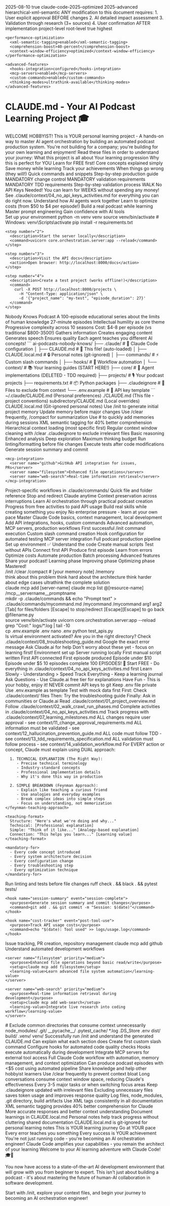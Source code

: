 <document type="system-documentation" version="3.0.0">
  <metadata>
    <last-updated>2025-08-10</last-updated>
    <requires-approval>true</requires-approval>
    <validation-status>claude-code-2025-optimized</validation-status>
    <claude-code-version>2025-advanced</claude-code-version>
    <context-management>hierarchical-xml-semantic</context-management>
  </metadata>

  <change-control>
    <critical-requirement>
      ANY modification to this document requires:
      1. User explicit approval BEFORE changes
      2. AI detailed impact assessment
      3. Validation through research (3+ sources)
      4. User confirmation AFTER implementation
    </critical-requirement>
  </change-control>

  <claude-code-integration>
    <memory-management>
      <type>project-level</type>
      <hierarchy>root-level</hierarchy>
      <auto-loaded>true</auto-loaded>
      <context-priority>highest</context-priority>
    </memory-management>
    
    <performance-optimization>
      <xml-semantic-tagging>enabled</xml-semantic-tagging>
      <comprehension-boost>40-percent</comprehension-boost>
      <context-window-efficiency>optimized</context-window-efficiency>
    </performance-optimization>
    
    <advanced-features>
      <hooks-integration>configured</hooks-integration>
      <mcp-servers>enabled</mcp-servers>
      <custom-commands>enabled</custom-commands>
      <thinking-modes>ultrathink-available</thinking-modes>
    </advanced-features>
  </claude-code-integration>

# CLAUDE.md - Your AI Podcast Learning Project 🎓

<welcome>
  <greeting>WELCOME HOBBYIST!</greeting>
  <purpose>
    This is YOUR personal learning project - A hands-on way to master AI agent orchestration 
    by building an automated podcast production system. You're not building for a company; 
    you're building for your own learning and enjoyment!
  </purpose>
</welcome>

<context-files>
  <instruction>Read these files in order to understand your journey:</instruction>
  <file number="1" path=".claude/context/01_project_overview.md">What this project is all about</file>
  <file number="2" path=".claude/context/02_walk_crawl_run_phases.md">Your learning progression</file>
  <file number="3" path=".claude/context/03_hobbyist_focus.md">Why this is perfect for YOU</file>
  <file number="4" path=".claude/context/04_no_api_keys_activities.md">Learn for FREE first!</file>
  <file number="5" path=".claude/context/05_agent_orchestration_basics.md">Core concepts explained simply</file>
  <file number="6" path=".claude/context/06_cost_optimization_strategies.md">Save money while learning</file>
  <file number="7" path=".claude/context/07_learning_milestones.md">Track your achievements</file>
  <file number="8" path=".claude/context/08_troubleshooting_guide.md">When things go wrong (they will!)</file>
  <file number="9" path=".claude/context/09_quick_reference.md">Quick commands and snippets</file>
  <file number="10" path=".claude/context/10_production_checklist.md">Step-by-step production guide</file>
  <file number="11" path=".claude/context/11_change_approval_requirements.md">MANDATORY change control</file>
  <file number="12" path=".claude/context/12_hallucination_prevention_guide.md">MANDATORY validation requirements</file>
  <file number="13" path=".claude/context/13_tdd_requirements_specification.md">MANDATORY TDD requirements</file>
  <file number="14" path=".claude/context/14_validation_workflow.md">Step-by-step validation process</file>
</context-files>

<current-phase>
  <phase-name>WALK</phase-name>
  <description>No API Keys Needed!</description>
  <note>You can learn for WEEKS without spending any money!</note>
  <reference>See .claude/context/04_no_api_keys_activities.md for everything you can do right now.</reference>
</current-phase>

<learning-goals>
  <goal status="pending">Understand how AI agents work together</goal>
  <goal status="pending">Learn to optimize costs (from $50 to $4 per episode!)</goal>
  <goal status="pending">Build a real podcast while learning</goal>
  <goal status="pending">Master prompt engineering</goal>
  <goal status="pending">Gain confidence with AI tools</goal>
</learning-goals>

<quick-start>
  <section name="Setup Without API Keys">
    <step number="1">
      <description>Set up your environment</description>
      <commands>
        python -m venv venv
        source venv/bin/activate  # Windows: venv\Scripts\activate
        pip install -r requirements.txt
      </commands>
    </step>
    
    <step number="2">
      <description>Start the server locally</description>
      <command>uvicorn core.orchestration.server:app --reload</command>
    </step>
    
    <step number="3">
      <description>Visit the API docs</description>
      <action>Open browser: http://localhost:8000/docs</action>
    </step>
    
    <step number="4">
      <description>Create a test project (works offline!)</description>
      <command>
        curl -X POST http://localhost:8000/projects \
          -H "Content-Type: application/json" \
          -d '{"project_name": "my-test", "episode_duration": 27}'
      </command>
    </step>
  </section>
</quick-start>

<project-description>
  <name>Nobody Knows Podcast</name>
  <description>A 100-episode educational series about the limits of human knowledge</description>
  <specifications>
    <spec>27-minute episodes</spec>
    <spec>Intellectual humility as core theme</spec>
    <spec>Progressive complexity across 10 seasons</spec>
    <spec>Cost: $4-8 per episode (vs traditional $800-3500!)</spec>
  </specifications>
</project-description>

<ai-agents>
  <agent name="Research Coordinator" icon="📚">Gathers information</agent>
  <agent name="Script Writer" icon="✍️">Creates engaging content</agent>
  <agent name="Audio Synthesizer" icon="🎙️">Generates speech</agent>
  <agent name="Quality Evaluator" icon="✅">Ensures quality</agent>
  <note>Each agent teaches you different AI concepts!</note>
</ai-agents>

<project-structure>
  ```
  ai-podcasts-nobody-knows/
  ├── .claude/                    # 🧠 Claude Code configuration
  │   ├── CLAUDE.md              # 📄 This file! (auto-loaded)
  │   ├── CLAUDE.local.md        # 🔒 Personal notes (git-ignored)
  │   ├── commands/              # ⚡ Custom slash commands
  │   ├── hooks/                 # 🔧 Workflow automation
  │   └── context/               # 📚 Your learning guides (START HERE!)
  ├── core/                      # 🤖 Agent implementations (DELETED - TDD required)
  ├── projects/                  # 🎙️ Your podcast projects
  ├── requirements.txt           # 📦 Python packages
  ├── .claudeignore             # 🚫 Files to exclude from context
  └── .env.example              # 🔐 API key template
  ```
</project-structure>

<context-management-system>
  <hierarchy>
    <level priority="1" scope="global">~/.claude/CLAUDE.md (Personal preferences)</level>
    <level priority="2" scope="project">./CLAUDE.md (This file - project conventions)</level>
    <level priority="3" scope="directory">subdirectory/CLAUDE.md (Local overrides)</level>
    <level priority="4" scope="personal">CLAUDE.local.md (Git-ignored personal notes)</level>
  </hierarchy>
  
  <memory-patterns>
    <pattern name="bootstrap">Use /init to generate initial project memory</pattern>
    <pattern name="checkpoint">Update memory before major changes</pattern>
    <pattern name="context-clearing">Use /clear frequently, /compact for summarization</pattern>
    <pattern name="memory-update">Use # to quickly add memories during sessions</pattern>
  </memory-patterns>
  
  <optimization-strategies>
    <strategy>XML semantic tagging for 40% better comprehension</strategy>
    <strategy>Hierarchical context loading (most specific first)</strategy>
    <strategy>Regular context window cleaning with /clear</strategy>
    <strategy>.claudeignore to exclude irrelevant files</strategy>
  </optimization-strategies>
</context-management-system>

<claude-code-features>
  <thinking-modes>
    <mode level="1" trigger="think">Basic reasoning</mode>
    <mode level="2" trigger="think hard">Enhanced analysis</mode>
    <mode level="3" trigger="think harder">Deep exploration</mode>
    <mode level="4" trigger="ultrathink">Maximum thinking budget</mode>
  </thinking-modes>
  
  <workflow-automation>
    <hooks>
      <hook event="pre-tool-use">Run linting/formatting before file changes</hook>
      <hook event="post-tool-use">Execute tests after code modifications</hook>
      <hook event="session-complete">Generate session summary and commit</hook>
    </hooks>
    
    <mcp-integration>
      <server name="github">GitHub API integration for issues, PRs</server>
      <server name="filesystem">Enhanced file operations</server>
      <server name="web-search">Real-time information retrieval</server>
    </mcp-integration>
  </workflow-automation>
  
  <productivity-features>
    <custom-commands>Project-specific workflows in .claude/commands/</custom-commands>
    <tab-completion>Quick file and folder reference</tab-completion>
    <escape-interruption>Stop and redirect Claude anytime</escape-interruption>
    <session-continuity>Context preservation across interruptions</session-continuity>
  </productivity-features>
</claude-code-features>

<learning-integration>
  <hobbyist-approach>
    <principle>Learn AI orchestration through practical podcast creation</principle>
    <principle>Progress from free activities to paid API usage</principle>
    <principle>Build real skills while creating something you enjoy</principle>
    <principle>No enterprise pressure - learn at your own pace</principle>
  </hobbyist-approach>
  
  <skill-progression>
    <phase name="WALK">Master Claude Code basics, context management, local development</phase>
    <phase name="CRAWL">Add API integrations, hooks, custom commands</phase>
    <phase name="RUN">Advanced automation, MCP servers, production workflows</phase>
  </skill-progression>
  
  <learning-checkpoints>
    <checkpoint>First successful /init command execution</checkpoint>
    <checkpoint>Custom slash command creation</checkpoint>
    <checkpoint>Hook configuration for automated testing</checkpoint>
    <checkpoint>MCP server integration</checkpoint>
    <checkpoint>Full podcast production pipeline</checkpoint>
  </learning-checkpoints>
</learning-integration>

<learning-path>
  <phase number="1" name="WALK" duration="Weeks 1-4" cost="FREE">
    <activities>
      <activity>Set up environment ✅</activity>
      <activity>Understand the code</activity>
      <activity>Create manual scripts</activity>
      <activity>Test without APIs</activity>
    </activities>
  </phase>
  
  <phase number="2" name="CRAWL" duration="Weeks 5-12" cost="$20-50">
    <activities>
      <activity>Connect first API</activity>
      <activity>Produce first episode</activity>
      <activity>Learn from errors</activity>
      <activity>Optimize costs</activity>
    </activities>
  </phase>
  
  <phase number="3" name="RUN" duration="Weeks 13+" cost="$50-100/month">
    <activities>
      <activity>Automate production</activity>
      <activity>Batch processing</activity>
      <activity>Advanced features</activity>
      <activity>Share your podcast!</activity>
    </activities>
  </phase>
</learning-path>

<cost-progression>
  <month number="1" cost="$20-30/episode">Learning phase</month>
  <month number="2" cost="$10-15/episode">Improving phase</month>
  <month number="3" cost="$5-8/episode">Optimizing phase</month>
  <month number="4+" cost="$4-5/episode">Mastered!</month>
</cost-progression>

<claude-code-commands>
  <section name="Context Management">
    <command purpose="Initialize project memory">/init</command>
    <command purpose="Clear conversation">/clear</command>
    <command purpose="Compact conversation">/compact</command>
    <command purpose="Add quick memory"># [your memory note]</command>
    <command purpose="Open memory file">/memory</command>
  </section>
  
  <section name="Thinking Modes">
    <command purpose="Basic reasoning">think about this problem</command>
    <command purpose="Enhanced analysis">think hard about the architecture</command>
    <command purpose="Deep exploration">think harder about edge cases</command>
    <command purpose="Maximum thinking">ultrathink the complete solution</command>
  </section>
  
  <section name="MCP Integration">
    <command purpose="Add MCP server">claude mcp add [server-name]</command>
    <command purpose="List MCP servers">claude mcp list</command>
    <command purpose="Use MCP resource">@[resource-name]</command>
    <command purpose="MCP slash command">/mcp__servername__promptname</command>
  </section>
  
  <section name="Custom Commands">
    <command purpose="Create command">mkdir -p .claude/commands && echo "Prompt text" > .claude/commands/mycommand.md</command>
    <command purpose="Use custom command">/mycommand</command>
    <command purpose="Command with args">/mycommand arg1 arg2</command>
  </section>
  
  <section name="Productivity Features">
    <command purpose="Tab completion">[Tab] for files/folders</command>
    <command purpose="Interrupt Claude">[Escape] to stop/redirect</command>
    <command purpose="Edit previous prompt">[Escape][Escape] to go back</command>
    <command purpose="File reference">@filename.py</command>
  </section>
</claude-code-commands>

<essential-commands>
  <section name="Daily Use">
    <command purpose="Activate environment">source venv/bin/activate</command>
    <command purpose="Start server">uvicorn core.orchestration.server:app --reload</command>
    <command purpose="Check costs">grep "Cost:" logs/*.log | tail -10</command>
  </section>
  
  <section name="When Ready for APIs">
    <command purpose="Copy environment template">cp .env.example .env</command>
    <command purpose="Edit API keys">nano .env</command>
    <command purpose="Test API connection">python test_apis.py</command>
  </section>
</essential-commands>

<troubleshooting>
  <checklist>
    <item>Is virtual environment activated?</item>
    <item>Are you in the right directory?</item>
    <item>Check .claude/context/08_troubleshooting_guide.md</item>
    <item>Google the exact error message</item>
    <item>Ask Claude.ai for help</item>
  </checklist>
</troubleshooting>

<quality-targets>
  <note>Don't worry about these yet - focus on learning first!</note>
  <target name="Comprehension" threshold="≥0.85"/>
  <target name="Brand Consistency" threshold="≥0.90"/>
  <target name="Engagement" threshold="≥0.80"/>
  <target name="Technical" threshold="≥0.85"/>
</quality-targets>

<milestones>
  <milestone status="pending">Environment set up</milestone>
  <milestone status="pending">Server running locally</milestone>
  <milestone status="pending">First manual script written</milestone>
  <milestone status="pending">First API connected</milestone>
  <milestone status="pending">First episode produced</milestone>
  <milestone status="pending">Episode under $10</milestone>
  <milestone status="pending">Episode under $5</milestone>
  <milestone status="pending">10 episodes complete</milestone>
  <milestone status="pending">100 EPISODES! 🎉</milestone>
</milestones>

<pro-tips>
  <tip number="1">Start FREE - Do everything in .claude/context/04_no_api_keys_activities.md first</tip>
  <tip number="2">Learn Slowly - Understanding > Speed</tip>
  <tip number="3">Track Everything - Keep a learning journal</tip>
  <tip number="4">Ask Questions - Use Claude.ai free tier for explanations</tip>
  <tip number="5">Have Fun - This is your hobby, enjoy it!</tip>
</pro-tips>

<security-reminder>
  <rule>NEVER commit API keys to git</rule>
  <rule>Keep .env file private</rule>
  <rule>Use .env.example as template</rule>
  <rule>Test with mock data first</rule>
</security-reminder>

<help-resources>
  <step number="1">First: Check .claude/context/ files</step>
  <step number="2">Then: Try the troubleshooting guide</step>
  <step number="3">Finally: Ask in communities or Claude.ai</step>
</help-resources>

<next-steps>
  <step number="1">Read .claude/context/01_project_overview.md</step>
  <step number="2">Follow .claude/context/02_walk_crawl_run_phases.md</step>
  <step number="3">Complete activities in .claude/context/04_no_api_keys_activities.md</step>
  <step number="4">Track progress with .claude/context/07_learning_milestones.md</step>
</next-steps>

<critical-requirements>
  <requirement type="change-control">
    ALL changes require user approval - see context/11_change_approval_requirements.md
  </requirement>
  <requirement type="validation">
    ALL information must be validated - see context/12_hallucination_prevention_guide.md
  </requirement>
  <requirement type="development">
    ALL code must follow TDD - see context/13_tdd_requirements_specification.md
  </requirement>
  <requirement type="workflow">
    ALL validation must follow process - see context/14_validation_workflow.md
  </requirement>
  <requirement type="education" level="MANDATORY">
    <feynman-teaching-approach>
      For EVERY action or concept, Claude must explain using DUAL approach:
      
      1. TECHNICAL EXPLANATION (The Right Way):
         - Precise technical terminology
         - Industry-standard concepts
         - Professional implementation details
         - Why it's done this way in production
      
      2. SIMPLE BREAKDOWN (Feynman Approach):
         - Explain like teaching a curious friend
         - Use analogies and everyday examples
         - Break complex ideas into simple steps
         - Focus on understanding, not memorization
    </feynman-teaching-approach>
    
    <teaching-format>
      Structure: "Here's what we're doing and why..."
      Technical: [Professional explanation]
      Simple: "Think of it like..." [Analogy-based explanation]
      Connection: "This helps you learn..." [Learning value]
    </teaching-format>
    
    <mandatory-for>
      - Every code concept introduced
      - Every system architecture decision
      - Every configuration change
      - Every troubleshooting step
      - Every optimization technique
    </mandatory-for>
  </requirement>
</critical-requirements>

<advanced-configuration>
  <hooks-examples>
    <hook name="pre-commit" event="pre-tool-use">
      <purpose>Run linting and tests before file changes</purpose>
      <command>ruff check . && black . && pytest tests/</command>
    </hook>
    
    <hook name="session-summary" event="session-complete">
      <purpose>Generate session summary and commit changes</purpose>
      <command>git add . && git commit -m "Session: $(date)"</command>
    </hook>
    
    <hook name="cost-tracker" event="post-tool-use">
      <purpose>Track API usage costs</purpose>
      <command>echo "$(date): Tool used" >> logs/usage.log</command>
    </hook>
  </hooks-examples>
  
  <mcp-server-recommendations>
    <server name="github" priority="high">
      <purpose>Issue tracking, PR creation, repository management</purpose>
      <setup>claude mcp add github</setup>
      <learning-value>Understand automated development workflows</learning-value>
    </server>
    
    <server name="filesystem" priority="medium">
      <purpose>Enhanced file operations beyond basic read/write</purpose>
      <setup>claude mcp add filesystem</setup>
      <learning-value>Learn advanced file system automation</learning-value>
    </server>
    
    <server name="web-search" priority="medium">
      <purpose>Real-time information retrieval during development</purpose>
      <setup>claude mcp add web-search</setup>
      <learning-value>Integrate live research into coding workflow</learning-value>
    </server>
  </mcp-server-recommendations>
  
  <claudeignore-template>
    <comment># Exclude common directories that consume context unnecessarily</comment>
    <exclusions>
      node_modules/
      .git/
      __pycache__/
      .pytest_cache/
      *.log
      .DS_Store
      .env
      dist/
      build/
      .venv/
      venv/
    </exclusions>
  </claudeignore-template>
</advanced-configuration>

<learning-checkpoints-detailed>
  <checkpoint level="beginner">
    <milestone>Successfully run /init and understand the generated CLAUDE.md</milestone>
    <validation>Can explain what each section does</validation>
    <next-step>Create first custom slash command</next-step>
  </checkpoint>
  
  <checkpoint level="intermediate">
    <milestone>Configure hooks for automated code quality checks</milestone>
    <validation>Hooks execute automatically during development</validation>
    <next-step>Integrate MCP servers for external tool access</next-step>
  </checkpoint>
  
  <checkpoint level="advanced">
    <milestone>Full Claude Code workflow with automation, memory management, and context optimization</milestone>
    <validation>Can produce podcast episodes with <$5 cost using automated pipeline</validation>
    <next-step>Share knowledge and help other hobbyist learners</next-step>
  </checkpoint>
</learning-checkpoints-detailed>

<context-optimization-tips>
  <tip category="memory-management">
    <principle>Use /clear frequently to prevent context bloat</principle>
    <explanation>Long conversations consume context window space, reducing Claude's effectiveness</explanation>
    <frequency>Every 3-5 major tasks or when switching focus areas</frequency>
  </tip>
  
  <tip category="file-organization">
    <principle>Keep .claudeignore updated with irrelevant files</principle>
    <explanation>Excluding unnecessary files saves token usage and improves response quality</explanation>
    <examples>Log files, node_modules, .git directory, build artifacts</examples>
  </tip>
  
  <tip category="semantic-structure">
    <principle>Use XML tags consistently in all documentation</principle>
    <explanation>XML semantic tagging provides 40% better comprehension for Claude</explanation>
    <benefit>More accurate responses and better context understanding</benefit>
  </tip>
  
  <tip category="learning-progression">
    <principle>Document learnings in CLAUDE.local.md</principle>
    <explanation>Personal notes help track progress without cluttering shared documentation</explanation>
    <privacy>CLAUDE.local.md is git-ignored for personal learning notes</privacy>
  </tip>
</context-optimization-tips>

<remember>
  <principle>This is YOUR learning journey</principle>
  <principle>Go at YOUR pace</principle>
  <principle>Every error teaches you something</principle>
  <principle>Every success is YOUR achievement</principle>
  <principle>You're not just running code - you're becoming an AI orchestration engineer!</principle>
  <principle>Claude Code amplifies your capabilities - you remain the architect of your learning</principle>
</remember>

<final-message>
  Welcome to your AI learning adventure with Claude Code! 🎓🚀
  
  You now have access to a state-of-the-art AI development environment that will grow with you from beginner to expert. This isn't just about building a podcast - it's about mastering the future of human-AI collaboration in software development.
  
  Start with /init, explore your context files, and begin your journey to becoming an AI orchestration engineer!
</final-message>

</document>